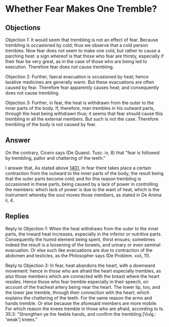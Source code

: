 # Whether Fear Makes One Tremble?

## Objections

Objection 1: It would seem that trembling is not an effect of fear. Because trembling is occasioned by cold; thus we observe that a cold person trembles. Now fear does not seem to make one cold, but rather to cause a parching heat: a sign whereof is that those who fear are thirsty, especially if their fear be very great, as in the case of those who are being led to execution. Therefore fear does not cause trembling.

Objection 2: Further, faecal evacuation is occasioned by heat; hence laxative medicines are generally warm. But these evacuations are often caused by fear. Therefore fear apparently causes heat; and consequently does not cause trembling.

Objection 3: Further, in fear, the heat is withdrawn from the outer to the inner parts of the body. If, therefore, man trembles in his outward parts, through the heat being withdrawn thus; it seems that fear should cause this trembling in all the external members. But such is not the case. Therefore trembling of the body is not caused by fear.

## Answer

On the contrary, Cicero says (De Quaest. Tusc. iv, 8) that "fear is followed by trembling, pallor and chattering of the teeth."

I answer that, As stated above [1401](A[1]), in fear there takes place a certain contraction from the outward to the inner parts of the body, the result being that the outer parts become cold; and for this reason trembling is occasioned in these parts, being caused by a lack of power in controlling the members: which lack of power is due to the want of heat, which is the instrument whereby the soul moves those members, as stated in De Anima ii, 4.

## Replies

Reply to Objection 1: When the heat withdraws from the outer to the inner parts, the inward heat increases, especially in the inferior or nutritive parts. Consequently the humid element being spent, thirst ensues; sometimes indeed the result is a loosening of the bowels, and urinary or even seminal evacuation. Or else such like evacuations are due to contraction of the abdomen and testicles, as the Philosopher says (De Problem. xxii, 11).

Reply to Objection 3: In fear, heat abandons the heart, with a downward movement: hence in those who are afraid the heart especially trembles, as also those members which are connected with the breast where the heart resides. Hence those who fear tremble especially in their speech, on account of the tracheal artery being near the heart. The lower lip, too, and the lower jaw tremble, through their connection with the heart; which explains the chattering of the teeth. For the same reason the arms and hands tremble. Or else because the aforesaid members are more mobile. For which reason the knees tremble in those who are afraid, according to Is. 35:3: "Strengthen ye the feeble hands, and confirm the trembling [Vulg.: 'weak'] knees."
